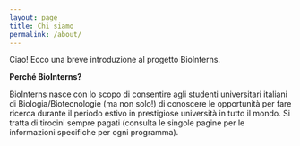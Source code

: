 ```yaml
---
layout: page
title: Chi siamo
permalink: /about/
---
```


Ciao! Ecco una breve introduzione al progetto BioInterns. 

**Perché BioInterns?**

BioInterns nasce con lo scopo di consentire agli studenti universitari italiani di Biologia/Biotecnologie (ma non solo!) di conoscere le opportunità per fare ricerca durante il periodo estivo in prestigiose università in tutto il mondo. Si tratta di tirocini sempre pagati (consulta le singole pagine per le informazioni specifiche per ogni programma). 
